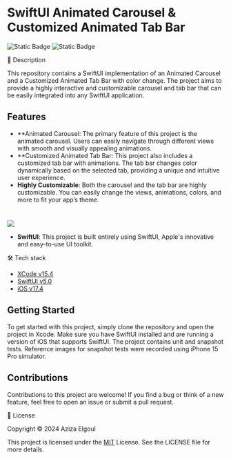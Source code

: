 
# SwiftUI Animated Carousel & Customized Animated Tab Bar

![Static Badge](https://img.shields.io/badge/v5.0-maker?label=swift&color=orange) ![Static Badge](https://img.shields.io/badge/IOS-maker?label=platforms&color=blue)



📝 Description

This repository contains a SwiftUI implementation of an Animated Carousel and a Customized Animated Tab Bar with color change.
The project aims to provide a highly interactive and customizable carousel and tab bar that can be easily integrated into any SwiftUI application.


## Features

- **Animated Carousel: The primary feature of this project is the animated carousel. Users can easily navigate through different views with smooth and visually appealing animations.
- **Customized Animated Tab Bar: This project also includes a customized tab bar with animations. The tab bar changes color dynamically based on the selected tab, providing a unique and intuitive user experience.
- **Highly Customizable**: Both the carousel and the tab bar are highly customizable. You can easily change the views, animations, colors, and more to fit your app’s theme.

#
![](https://github.com/aziza92/AnimatedCarouselSwiftUI/assets/64699474/4a06cb25-02b2-4020-bfdd-c404f6b59de2.gif)

- **SwiftUI**: This project is built entirely using SwiftUI, Apple's innovative and easy-to-use UI toolkit.

🛠 Tech stack

* [XCode v15.4](https://developer.apple.com/xcode/)
* [SwiftUI v5.0](https://developer.apple.com/documentation/swiftui)
* [iOS v17.4](https://www.apple.com/befr/ios/ios-17/)

## Getting Started

To get started with this project, simply clone the repository and open the project in Xcode. Make sure you have SwiftUI installed and are running a version of iOS that supports SwiftUI.
The project contains unit and snapshot tests. Reference images for snapshot tests were recorded using iPhone 15 Pro simulator.

## Contributions

Contributions to this project are welcome! If you find a bug or think of a new feature, feel free to open an issue or submit a pull request.

📄 License

Copyright © 2024 Aziza Elgoul

This project is licensed under the [MIT](https://opensource.org/license/mit) License. See the LICENSE file for more details.
